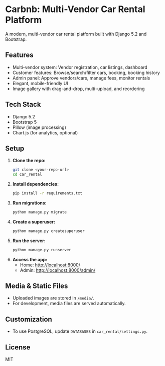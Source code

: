 # Carbnb: Multi-Vendor Car Rental Platform

A modern, multi-vendor car rental platform built with Django 5.2 and Bootstrap.

## Features
- Multi-vendor system: Vendor registration, car listings, dashboard
- Customer features: Browse/search/filter cars, booking, booking history
- Admin panel: Approve vendors/cars, manage fees, monitor rentals
- Elegant, mobile-friendly UI
- Image gallery with drag-and-drop, multi-upload, and reordering

## Tech Stack
- Django 5.2
- Bootstrap 5
- Pillow (image processing)
- Chart.js (for analytics, optional)

## Setup
1. **Clone the repo:**
   ```bash
   git clone <your-repo-url>
   cd car_rental
   ```
2. **Install dependencies:**
   ```bash
   pip install -r requirements.txt
   ```
3. **Run migrations:**
   ```bash
   python manage.py migrate
   ```
4. **Create a superuser:**
   ```bash
   python manage.py createsuperuser
   ```
5. **Run the server:**
   ```bash
   python manage.py runserver
   ```
6. **Access the app:**
   - Home: [http://localhost:8000/](http://localhost:8000/)
   - Admin: [http://localhost:8000/admin/](http://localhost:8000/admin/)

## Media & Static Files
- Uploaded images are stored in `/media/`.
- For development, media files are served automatically.

## Customization
- To use PostgreSQL, update `DATABASES` in `car_rental/settings.py`.

## License
MIT 
